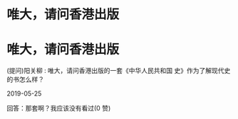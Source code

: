 # 唯大，请问香港出版

# 唯大，请问香港出版

(提问)阳关柳 : 唯大，请问香港出版的一套《中华人民共和国 史》作为了解现代史的书怎么样？

2019-05-25

回答：那套啊？我应该没有看过(0 赞)